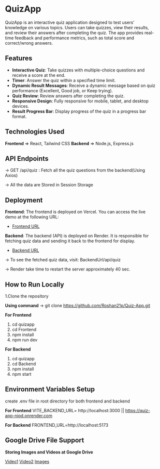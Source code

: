 # QuizApp

QuizApp is an interactive quiz application designed to test users' knowledge on various topics. Users can take quizzes, view their results, and review their answers after completing the quiz. The app provides real-time feedback and performance metrics, such as total score and correct/wrong answers.

## Features

- **Interactive Quiz**: Take quizzes with multiple-choice questions and receive a score at the end.
- **Timer**: Answer the quiz within a specified time limit.
- **Dynamic Result Messages**: Receive a dynamic message based on quiz performance (Excellent, Good job, or Keep trying).
- **Quiz Review**: Review answers after completing the quiz.
- **Responsive Design**: Fully responsive for mobile, tablet, and desktop devices.
- **Result Progress Bar**: Display progress of the quiz in a progress bar format.

## Technologies Used

**Frontend** => React, Tailwind CSS
**Backend** => Node.js, Express.js

## API Endpoints
-> GET /api/quiz : Fetch all the quiz questions from the backend(Using Axios)

-> All the data are Stored in Session Storage

## Deployment
**Frontend**: The frontend is deployed on Vercel. You can access the live demo at the following URL:
  - [Frontend URL](https://quiz-app-six-pi-44.vercel.app)

**Backend**: The backend (API) is deployed on Render. It is responsible for fetching quiz data and sending it back to the frontend for display.
  - [Backend URL](https://quiz-app-niqd.onrender.com) 

 -> To see the fetched quiz data, visit: BackendUrl/api/quiz

 -> Render take time to restart the server approximately 40 sec.


## How to Run Locally

1.Clone the repository

**Using command** -> git clone https://github.com/Roshan21p/Quiz-App.git

**For Frontend**
1. cd quizapp
2. cd Frontend
3. npm install
4. npm run dev

**For Backend**
1. cd quizapp
2. cd Backend
3. npm install
4. npm start

## Environment Variables Setup

create .env file in root directory for both frontend and backend

**For Frontend**
VITE_BACKEND_URL= http://localhost:3000 || https://quiz-app-niqd.onrender.com

**For Backend**
FRONTEND_URL=http://localhost:5173

## Google Drive File Support

**Storing Images and Videos at Google Drive**

[Video1](https://drive.google.com/file/d/1QbN2TpKrmacgb4XsPhMzW6WUz5Vi6fYS/view?usp=sharing)
[Video2](https://drive.google.com/file/d/1QeX4khMMMw4APe4qTW1v0Ag7V4I4Ylho/view?usp=sharing)
[Images](https://drive.google.com/file/d/1QfU5rSyTvU8eNGMNVxi3d3ouRUBZS1Sz/view?usp=sharing)

